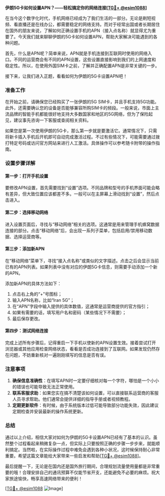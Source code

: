 **伊朗5G卡如何设置APN？——轻松搞定你的网络连接[[TG💪+ @esim1088](https://t.me/s/esim1088)]**

在当今这个数字化时代，手机网络已经成为了我们生活的一部分。无论是刷短视频、看直播还是在线办公，都需要稳定的网络支持。而对于经常出国或者长期居住在国外的朋友来说，了解如何正确设置手机的APN（接入点名称）就显得尤为重要了。今天我们就来聊聊伊朗的5G卡如何设置APN，帮助大家解决可能遇到的各种问题。

首先，什么是APN呢？简单来说，APN就是手机连接到互联网时使用的网络入口。不同的运营商会有不同的APN设置，这些设置直接影响到我们的上网速度和稳定性。所以，在使用外国SIM卡之前，了解并正确配置APN是非常关键的一步。

接下来，让我们进入正题，看看如何为伊朗的5G卡设置APN吧！

### 准备工作

在开始之前，请确保您已经购买了一张伊朗的5G SIM卡，并且手机支持5G功能。此外，还需要确认您的设备是否能够兼容所购SIM卡的频段。一般来说，市面上主流品牌的智能手机都能很好地支持大多数国家和地区的5G网络，但为了保险起见，建议事先咨询一下客服或查阅相关资料。

如果您是第一次使用伊朗的5G卡，那么第一步就是要激活它。通常情况下，只需将新卡插入手机后开机即可自动完成激活过程。不过有些情况下，可能需要通过拨打特定号码或访问官方网站来进行人工激活。具体操作可以参考随卡附带的操作指南。

### 设置步骤详解

#### 第一步：打开手机设置
要修改APN设置，首先需要找到“设置”选项。不同品牌和型号的手机界面可能会略有差异，但大致位置应该都差不多。一般可以在主屏幕上滑动找到“设置”，然后点击进入。

#### 第二步：选择移动网络
进入设置页面后，寻找与“移动网络”相关的选项。这通常是用来管理手机蜂窝数据连接的部分。点击“移动网络”后，会出现一系列子菜单，包括启用/禁用移动数据、选择运营商等。

#### 第三步：添加新APN
在“移动网络”菜单下，寻找“接入点名称”或类似的文字描述。点击之后会显示当前已有的APN列表。如果列表中没有对应的伊朗5G卡信息，则需要手动添加一个新的APN。

添加新APN的具体方法如下：
1. 点击右上角的“+”号图标；
2. 输入APN名称，比如“Iran 5G”；
3. 在“APN”字段中输入提供的具体数值，这通常是运营商提供的官方指引；
4. 如果有需要的话，填写用户名和密码（某些情况下不需要）；
5. 最后保存更改。

#### 第四步：测试网络连接
完成上述所有步骤后，记得重启一下手机以使新的APN设置生效。接着尝试打开浏览器或其他应用检查网络状态，看看是否成功连接到了互联网。如果发现仍然存在问题，不妨重新核对一遍刚刚填写的信息是否有误。

### 注意事项

1. **确保信息准确性**：在填写APN时一定要仔细核对每一个字符，哪怕是一个小小的错误也可能导致无法正常使用。
2. **联系客服求助**：如果您实在搞不清楚该如何设置，可以直接联系运营商的客服人员寻求帮助。他们通常会提供详细的指导手册或者视频教程。
3. **定期更新软件**：有时候，由于系统版本过低可能导致部分功能失效，因此建议定期检查并安装最新的操作系统更新。

### 总结

通过以上介绍，相信大家对如何为伊朗的5G卡设置APN已经有了基本的认识。虽然整个过程看起来稍微复杂一点，但实际上只要按照正确的步骤一步步来，就能顺利搞定。当然啦，在实际操作过程中难免会遇到各种小状况，这时候保持耐心非常重要。希望这篇文章能给大家带来一些启发和帮助[[TG💪+ @esim1088](https://t.me/s/esim1088)]。

最后提醒一下，无论是在国内还是国外旅行期间，合理规划流量使用量都是非常重要的哦！合理安排自己的通讯预算不仅能节省开支，还能避免不必要的麻烦。祝大家旅途愉快，畅享高速网络带来的便利！

[[TG💪+ @esim1088](https://t.me/s/esim1088) ![Image](https://i.postimg.cc/4NQfJmqS/Snipaste-2025-05-13-00-14-12.png)]